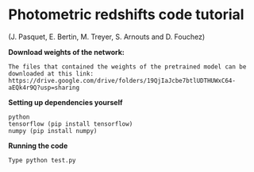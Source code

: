 # Photometric redshifts code tutorial 
(J. Pasquet, E. Bertin, M. Treyer, S. Arnouts and D. Fouchez)


**Download weights of the network:**
```
The files that contained the weights of the pretrained model can be downloaded at this link: https://drive.google.com/drive/folders/19QjIaJcbe7btlUDTHUWxC64-aEQk4r9Q?usp=sharing
```

**Setting up dependencies yourself**
```
python
tensorflow (pip install tensorflow)
numpy (pip install numpy)
```

**Running the code**
```
Type python test.py
```
